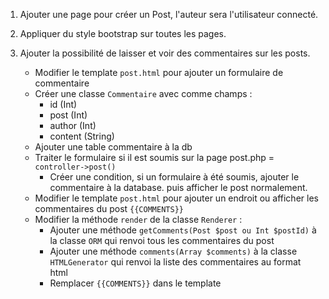 1. Ajouter une page pour créer un Post, l'auteur sera l'utilisateur connecté.

2. Appliquer du style bootstrap sur toutes les pages.

3. Ajouter la possibilité de laisser et voir des commentaires sur les posts.
    - Modifier le template `post.html` pour ajouter un formulaire de commentaire
    - Créer une classe `Commentaire` avec comme champs :
        - id (Int)
        - post (Int)
        - author (Int)
        - content (String)
    - Ajouter une table commentaire à la db
    - Traiter le formulaire si il est soumis sur la page post.php = `controller->post()`
        - Créer une condition, si un formulaire à été soumis, ajouter le commentaire à la database. puis afficher le post normalement.
    - Modifier le template `post.html` pour ajouter un endroit ou afficher les commentaires du post `{{COMMENTS}}`
    - Modifier la méthode `render` de la classe `Renderer` :
      - Ajouter une méthode `getComments(Post $post ou Int $postId)` à la classe `ORM` qui renvoi tous les commentaires du post
      - Ajouter une méthode `comments(Array $comments)` à la classe `HTMLGenerator` qui renvoi la liste des commentaires au format html
      - Remplacer `{{COMMENTS}}` dans le template